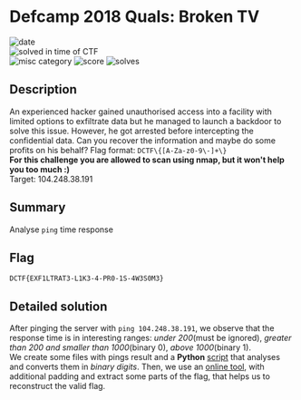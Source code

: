 # Defcamp 2018 Quals: Broken TV

![date](https://img.shields.io/badge/date-22.09.2018-brightgreen.svg)  
![solved in time of CTF](https://img.shields.io/badge/solved-in%20time%20of%20CTF-brightgreen.svg)  
![misc category](https://img.shields.io/badge/category-misc-lightgrey.svg)
![score](https://img.shields.io/badge/score-330-blue.svg)
![solves](https://img.shields.io/badge/solves-17-brightgreen.svg)

## Description
An experienced hacker gained unauthorised access into a facility with limited options to exfiltrate data but he managed to launch a backdoor to solve this issue. However, he got arrested before intercepting the confidential data. Can you recover the information and maybe do some profits on his behalf? Flag format: `DCTF\{[A-Za-z0-9\-]+\}`  
**For this challenge you are allowed to scan using nmap, but it won't help you too much :)**  
Target: 104.248.38.191

## Summary
Analyse `ping` time response

## Flag
```
DCTF{EXF1LTRAT3-L1K3-4-PR0-1S-4W3S0M3}
```

## Detailed solution
After pinging the server with `ping 104.248.38.191`, we observe that the response time is in interesting ranges: *under 200*(must be ignored), *greater than 200 and smaller than 1000*(binary 0), *above 1000*(binary 1).  
We create some files with pings result and a **Python** [script](solve.py) that analyses and converts them in *binary digits*. Then, we use an [online tool](www.rapidtables.com/convert/number/binary-to-ascii.html), with additional padding and extract some parts of the flag, that helps us to reconstruct the valid flag.
